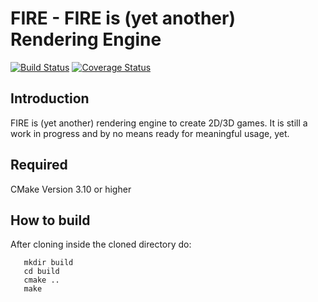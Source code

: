 # FIRE - FIRE is (yet another) Rendering Engine

[![Build Status](https://travis-ci.org/markusrothe/FIRE.svg?branch=master)](https://travis-ci.org/markusrothe/FIRE)
[![Coverage Status](https://coveralls.io/repos/github/markusrothe/FIRE/badge.svg?branch=master)](https://coveralls.io/github/markusrothe/FIRE?branch=master) 

## Introduction ##
FIRE is (yet another) rendering engine to create 2D/3D games.
It is still a work in progress and by no means ready for meaningful usage, yet.

## Required ##
CMake Version 3.10 or higher

## How to build ##
   After cloning inside the cloned directory do:
   
```   
   mkdir build
   cd build
   cmake ..
   make
```
